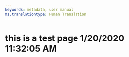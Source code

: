 ```yaml
---
keywords: metadata, user manual
ms.translationtype: Human Translation
---
```

# this is a test page 1/20/2020 11:32:05 AM